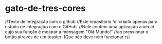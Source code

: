 # gato-de-tres-cores
//Teste de integração com o github
//Este repositório foi criado apenas para estudo de integração com o GitHub.
//Nele contem uma aplicação android cujo sua função é mostrar a mensagem "Olá Mundo!" 
//ao pressionar o botão através de um toaster. (Que não deve nem funcionar rs)
